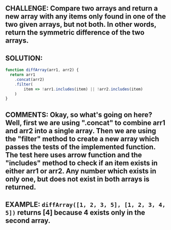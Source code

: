 ## CHALLENGE: Compare two arrays and return a new array with any items only found in one of the two given arrays, but not both. In other words, return the symmetric difference of the two arrays.

## SOLUTION: 
```javascript
function diffArray(arr1, arr2) {
  return arr1
    .concat(arr2)
    .filter(
        item => !arr1.includes(item) || !arr2.includes(item)
    )
}
```
## COMMENTS: Okay, so what's going on here? Well, first we are using ".concat" to combine arr1 and arr2 into a single array. Then we are using the "filter" method to create a new array which passes the tests of the implemented function. The test here uses arrow function and the "includes" method to check if an item exists in either arr1 or arr2. Any number which exists in only one, but does not exist in both arrays is returned.

## EXAMPLE: ```diffArray([1, 2, 3, 5], [1, 2, 3, 4, 5])``` returns [4] because 4 exists only in the second array.
